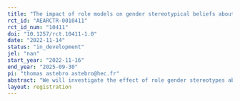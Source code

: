```yaml
---
title: "The impact of role models on gender stereotypical beliefs about educational choices."
rct_id: "AEARCTR-0010411"
rct_id_num: "10411"
doi: "10.1257/rct.10411-1.0"
date: "2022-11-14"
status: "in_development"
jel: "nan"
start_year: "2022-11-16"
end_year: "2025-09-30"
pi: "thomas astebro astebro@hec.fr"
abstract: "We will investigate the effect of role gender stereotypes about STEM on the gender gap in STEM education. In an RCT, we will study how role models addressing gender occupational stereotypes can affect the beliefs and actual education choices of teenage students. We plan to study 15-18 year-old Swedish students (about 12,000 students) in 300 schools. Classes from participating schools will be randomly assigned to either one of 9 treatments or to control. Treated classes will receive one hour presentations from professionals working in STEM acting as role models or from a study counselor. The study follows a 3 x 3 design, where we randomly vary (a) the type of presenter (female role model, male role model, or study counselor/teacher), and (b) the category of stereotypical beliefs about STEM tackled in the presentation. We will then record educational choices of all students participating in the experiment and survey them on their perceptions about different occupations as well as their educational and occupational preferences. A random subset of students expressing interest in receiving personal advice about their educational choices will have the opportunity to talk individually with a role model. "
layout: registration
---
```


